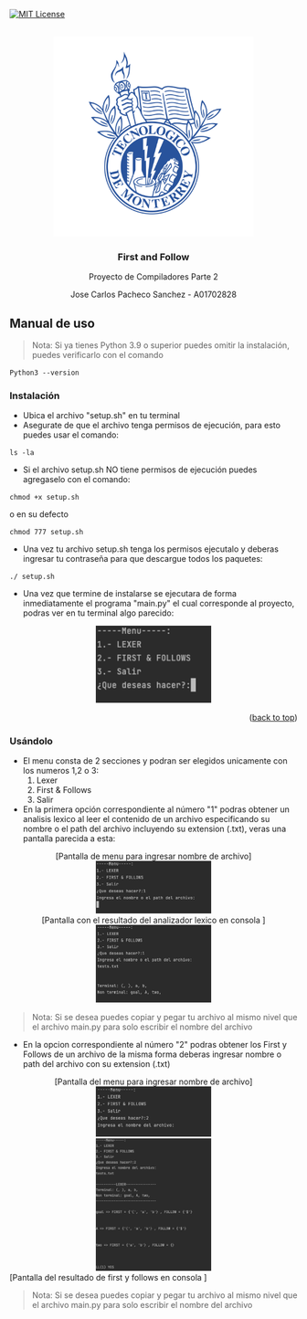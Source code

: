 <div id="top"></div>


[![MIT License][license-shield]][license-url]




<!-- PROJECT LOGO -->
<br />
<div align="center">
  <a href="https://github.com/othneildrew/Best-README-Template">
    <img src="images/logo.svg" alt="Logo" width="350" height="350">
  </a>
  <h3 align="center">First and Follow</h3>
  <p align="center">Proyecto de Compiladores Parte 2</p>
<p>Jose Carlos Pacheco Sanchez - A01702828</p>
</div>



<!-- USAGE EXAMPLES -->
## Manual de uso



> Nota: Si ya tienes Python 3.9 o superior puedes omitir la instalación, puedes verificarlo con el comando

```
Python3 --version
```
### Instalación

- Ubica el archivo "setup.sh" en tu terminal
- Asegurate de que el archivo tenga permisos de ejecución, para esto puedes usar el comando:
```
ls -la
```
- Si el archivo setup.sh NO tiene permisos de ejecución puedes agregaselo con el comando:

```
chmod +x setup.sh
```
o en su defecto
```
chmod 777 setup.sh
```

- Una vez tu archivo setup.sh tenga los permisos ejecutalo y deberas ingresar tu contraseña para que descargue todos los paquetes:

```
./ setup.sh
```

- Una vez que termine de instalarse se ejecutara de forma inmediatamente el programa "main.py" el cual corresponde al proyecto, podras ver en tu terminal algo parecido:
<div align="center">
    <img src="images/screenshot-1.png" alt="Logo" width="40%" height="40%">
</div>
<p align="right">(<a href="#top">back to top</a>)</p>


### Usándolo

- El menu consta de 2 secciones y podran ser elegidos unicamente con los numeros 1,2 o 3:
  <ol>
    <li>Lexer</li>
    <li>First & Follows</li>
    <li>Salir</li>
  </ol>
- En la primera opción correspondiente al número "1" podras obtener un analisis lexico al leer el contenido de un archivo especificando su nombre o el path del archivo incluyendo su extension (.txt), veras una pantalla parecida a esta:
<div align="center">
    [Pantalla de menu para ingresar nombre de archivo]
</div>
<div align="center">
    <img src="images/screenshot-2.png" alt="Logo" width="40%" height="40%">
</div>

<div align="center">
    [Pantalla con el resultado del analizador lexico en consola ]
</div>
<div align="center">
    <img src="images/screenshot-3.png" alt="Logo" width="40%" height="40%">
</div>

>Nota: Si se desea puedes copiar y pegar tu archivo al mismo nivel que el archivo main.py para solo escribir el nombre del archivo
- En la opcion correspondiente al número "2" podras obtener los First y Follows de un archivo de la misma forma deberas ingresar nombre o path del archivo con su extension (.txt)
<div align="center">
    [Pantalla del menu para ingresar nombre de archivo]

</div>
<div align="center">
    <img src="images/screenshot-4.png" alt="Logo" width="40%" height="40%">
</div>

<div align="center">
    <img src="images/screenshot-5.png" alt="Logo" width="40%" height="40%">
</div>
    [Pantalla del resultado de first y follows en consola ]


>Nota: Si se desea puedes copiar y pegar tu archivo al mismo nivel que el archivo main.py para solo escribir el nombre del archivo


<!-- MARKDOWN LINKS & IMAGES -->
<!-- https://www.markdownguide.org/basic-syntax/#reference-style-links -->
[license-shield]: https://img.shields.io/github/license/othneildrew/Best-README-Template.svg?style=for-the-badge
[license-url]: https://github.com/JoseCarlosPa/lexer-analyzer/blob/main/LICENCE.md
